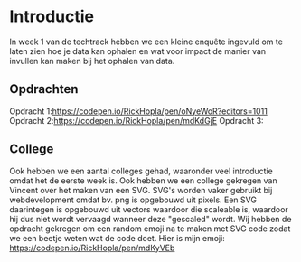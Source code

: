 # **Introductie**

In week 1 van de techtrack hebben we een kleine enquête ingevuld om te laten zien hoe je data kan ophalen en wat voor impact de manier van invullen kan maken bij het ophalen van data.

## **Opdrachten**

Opdracht 1:https://codepen.io/RickHopla/pen/oNyeWoR?editors=1011
Opdracht 2:https://codepen.io/RickHopla/pen/mdKdGjE
Opdracht 3:

## **College**

Ook hebben we een aantal colleges gehad, waaronder veel introductie omdat het de eerste week is. Ook hebben we een college gekregen van Vincent over het maken van een SVG. SVG's worden vaker gebruikt bij webdevelopment omdat bv. png is opgebouwd uit pixels. Een SVG daarintegen is opgebouwd uit vectors waardoor die scaleable is, waardoor hij dus niet wordt vervaagd wanneer deze "gescaled" wordt. Wij hebben de opdracht gekregen om een random emoji na te maken met SVG code zodat we een beetje weten wat de code doet. Hier is mijn emoji: https://codepen.io/RickHopla/pen/mdKyVEb



